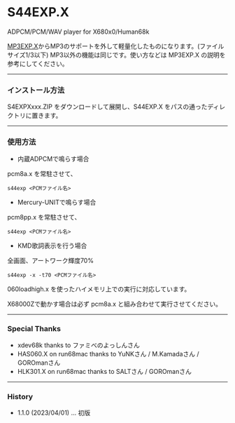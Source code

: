 # S44EXP.X
ADPCM/PCM/WAV player for X680x0/Human68k

[MP3EXP.X](https://github.com/tantanGH/mp3exp)からMP3のサポートを外して軽量化したものになります。(ファイルサイズ1/3以下)
MP3以外の機能は同じです。使い方などは MP3EXP.X の説明を参考にしてください。

---

### インストール方法

S4EXPXxxx.ZIP をダウンロードして展開し、S44EXP.X をパスの通ったディレクトリに置きます。

---

### 使用方法

- 内蔵ADPCMで鳴らす場合

pcm8a.x を常駐させて、

    s44exp <PCMファイル名>


- Mercury-UNITで鳴らす場合

pcm8pp.x を常駐させて、

    s44exp <PCMファイル名>


- KMD歌詞表示を行う場合

全画面、アートワーク輝度70%

    s44exp -x -t70 <PCMファイル名>


060loadhigh.x を使ったハイメモリ上での実行に対応しています。

X68000Zで動かす場合は必ず pcm8a.x と組み合わせて実行させてください。

---

### Special Thanks

* xdev68k thanks to ファミべのよっしんさん
* HAS060.X on run68mac thanks to YuNKさん / M.Kamadaさん / GOROmanさん
* HLK301.X on run68mac thanks to SALTさん / GOROmanさん

---

### History

* 1.1.0 (2023/04/01) ... 初版
